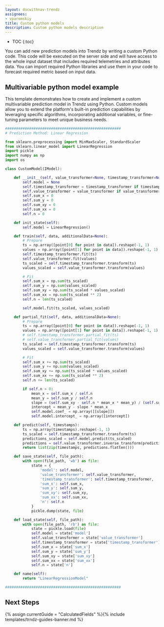 ```yaml
---
layout: docwithnav-trendz
assignees:
- vparomskiy
title: Custom python models
description: Custom python models description
---
```



* TOC
{:toc}

You can add new prediction models into Trendz by writing a custom Python code. This code will be executed on the server side and will have access to the whole input dataset that includes required telemetries and attributes data. 
You can import required Python libraries and use them in your code to forecast required metric based on input data.

## Multivariable python model example
This template demonstrates how to create and implement a custom multivariable prediction model in Trendz using Python. Custom models allow you to extend the platform's built-in prediction capabilities by leveraging specific algorithms, incorporating additional variables, or fine-tuning parameters to meet unique business needs.

```python
#####################################################
# Prediction Method: Linear Regression

from sklearn.preprocessing import MinMaxScaler, StandardScaler
from sklearn.linear_model import LinearRegression
import pickle
import numpy as np
import os 

class CustomModel(IModel):

    def __init__(self, value_transformer=None, timestamp_transformer=None):
        self.model = None
        self.timestamp_transformer = timestamp_transformer if timestamp_transformer else StandardScaler()
        self.value_transformer = value_transformer if value_transformer else MinMaxScaler()
        self.sum_x = 0
        self.sum_y = 0
        self.sum_xy = 0
        self.sum_xx = 0
        self.n = 0

    def init_state(self):
        self.model = LinearRegression()

    def train(self, data, additionalData=None):
        # Prepare
        ts = np.array([point[0] for point in data]).reshape(-1, 1)
        values = np.array([point[1] for point in data]).reshape(-1, 1)
        self.timestamp_transformer.fit(ts)
        self.value_transformer.fit(values)
        ts_scaled = self.timestamp_transformer.transform(ts)
        values_scaled = self.value_transformer.transform(values)

        # Fit
        self.sum_x = np.sum(ts_scaled)
        self.sum_y = np.sum(values_scaled)
        self.sum_xy = np.sum(ts_scaled * values_scaled)
        self.sum_xx = np.sum(ts_scaled ** 2)
        self.n = len(ts_scaled)

        self.model.fit(ts_scaled, values_scaled)

    def partial_fit(self, data, additionalData=None):
        # Prepare
        ts = np.array([point[0] for point in data]).reshape(-1, 1)
        values = np.array([point[1] for point in data]).reshape(-1, 1)
        # self.timestamp_transformer.partial_fit(ts)
        # self.value_transformer.partial_fit(values)
        ts_scaled = self.timestamp_transformer.transform(ts)
        values_scaled = self.value_transformer.transform(values)

        # Fit
        self.sum_x += np.sum(ts_scaled)
        self.sum_y += np.sum(values_scaled)
        self.sum_xy += np.sum(ts_scaled * values_scaled)
        self.sum_xx += np.sum(ts_scaled ** 2)
        self.n += len(ts_scaled)

        if self.n > 0:
            mean_x = self.sum_x / self.n
            mean_y = self.sum_y / self.n
            slope = (self.sum_xy - self.n * mean_x * mean_y) / (self.sum_xx - self.n * mean_x ** 2)
            intercept = mean_y - slope * mean_x
            self.model.coef_ = np.array([[slope]])
            self.model.intercept_ = np.array([intercept])

    def predict(self, timestamps):
        ts = np.array(timestamps).reshape(-1, 1)
        ts_scaled = self.timestamp_transformer.transform(ts)
        predictions_scaled = self.model.predict(ts_scaled)
        predictions = self.value_transformer.inverse_transform(predictions_scaled)
        return list(zip(timestamps, predictions.flatten()))

    def save_state(self, file_path):
        with open(file_path, 'wb') as file:
            state = {
                'model': self.model,
                'value_transformer': self.value_transformer,
                'timestamp_transformer': self.timestamp_transformer,
                'sum_x': self.sum_x,
                'sum_y': self.sum_y,
                'sum_xy': self.sum_xy,
                'sum_xx': self.sum_xx,
                'n': self.n
            }
            pickle.dump(state, file)

    def load_state(self, file_path):
        with open(file_path, 'rb') as file:
            state = pickle.load(file)
            self.model = state['model']
            self.value_transformer = state['value_transformer']
            self.timestamp_transformer = state['timestamp_transformer']
            self.sum_x = state['sum_x']
            self.sum_y = state['sum_y']
            self.sum_xy = state['sum_xy']
            self.sum_xx = state['sum_xx']
            self.n = state['n']

    def name(self):
        return "LinearRegressionModel"

#####################################################
```

## Next Steps

{% assign currentGuide = "CalculatedFields" %}{% include templates/trndz-guides-banner.md %}
